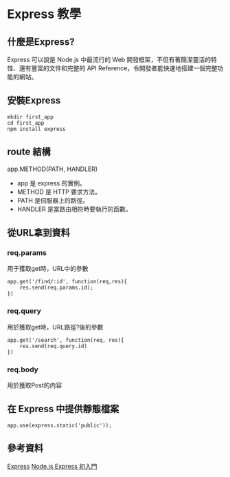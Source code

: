 # Express 教學

## 什麼是Express?
Express 可以說是 Node.js 中最流行的 Web 開發框架，不但有著簡潔靈活的特性、還有豐富的文件和完整的 API Reference，令開發者能快速地搭建一個完整功能的網站。

## 安裝Express

```
mkdir first_app
cd first_app
npm install express
```

## route 結構

app.METHOD(PATH, HANDLER)

* app 是 express 的實例。
* METHOD 是 HTTP 要求方法。
* PATH 是伺服器上的路徑。
* HANDLER 是當路由相符時要執行的函數。

## 從URL拿到資料

### req.params
用于獲取get時，URL中的參數
```
app.get('/find/:id', function(req,res){
    res.send(req.params.id);
})
```
### req.query
用於獲取get時，URL路徑?後的參數
```
app.get('/search', function(req, res){
    res.send(req.query.id)
})
```
### req.body
用於獲取Post的内容

## 在 Express 中提供靜態檔案
```
app.use(express.static('public'));
```

## 參考資料

[Express](http://expressjs.com/zh-tw/)
[Node.js Express 初入門](https://hellolynn.hpd.io/2017/08/11/node-js-express-初入門-上集/)